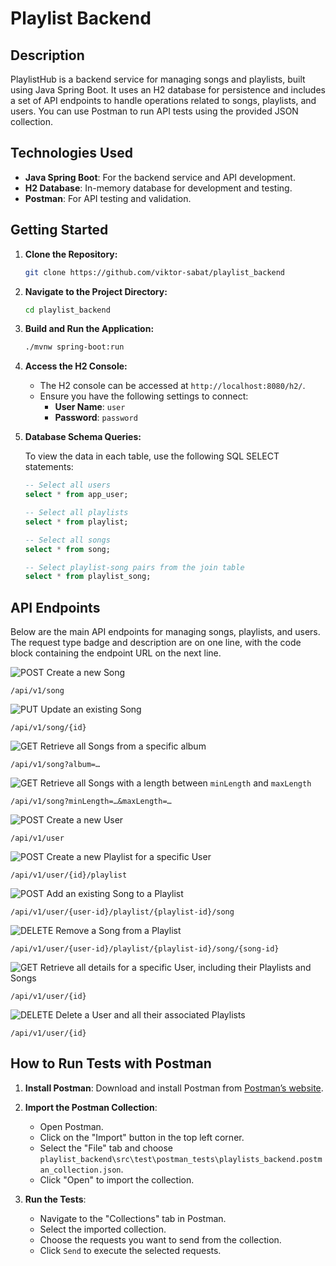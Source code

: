 # Playlist Backend

## Description

PlaylistHub is a backend service for managing songs and playlists, built using Java Spring Boot. It uses an H2 database for persistence and includes a set of API endpoints to handle operations related to songs, playlists, and users. You can use Postman to run API tests using the provided JSON collection.

## Technologies Used

- **Java Spring Boot**: For the backend service and API development.
- **H2 Database**: In-memory database for development and testing.
- **Postman**: For API testing and validation.

## Getting Started

1. **Clone the Repository:**

    ```sh
    git clone https://github.com/viktor-sabat/playlist_backend
    ```

2. **Navigate to the Project Directory:**

    ```sh
    cd playlist_backend
    ```

3. **Build and Run the Application:**

    ```sh
    ./mvnw spring-boot:run
    ```

4. **Access the H2 Console:**

    - The H2 console can be accessed at `http://localhost:8080/h2/`.
    - Ensure you have the following settings to connect:
        - **User Name**: `user`
        - **Password**: `password`

5. **Database Schema Queries:**

    To view the data in each table, use the following SQL SELECT statements:

    ```sql
    -- Select all users
    select * from app_user;

    -- Select all playlists
    select * from playlist;

    -- Select all songs
    select * from song;

    -- Select playlist-song pairs from the join table
    select * from playlist_song;
    ```

## API Endpoints

Below are the main API endpoints for managing songs, playlists, and users. The request type badge and description are on one line, with the code block containing the endpoint URL on the next line.

![POST](https://img.shields.io/badge/POST-blue)    Create a new Song  

    /api/v1/song
    
![PUT](https://img.shields.io/badge/PUT-yellow)    Update an existing Song  

    /api/v1/song/{id}
 

![GET](https://img.shields.io/badge/GET-green)    Retrieve all Songs from a specific album  
   
    /api/v1/song?album=…
 

![GET](https://img.shields.io/badge/GET-green)    Retrieve all Songs with a length between `minLength` and `maxLength`  
   
    /api/v1/song?minLength=…&maxLength=…
    

![POST](https://img.shields.io/badge/POST-blue)    Create a new User  

    /api/v1/user
    

![POST](https://img.shields.io/badge/POST-blue)    Create a new Playlist for a specific User  
    
    /api/v1/user/{id}/playlist
  

![POST](https://img.shields.io/badge/POST-blue)    Add an existing Song to a Playlist  
    
    /api/v1/user/{user-id}/playlist/{playlist-id}/song
   

![DELETE](https://img.shields.io/badge/DELETE-red)    Remove a Song from a Playlist  
   
    /api/v1/user/{user-id}/playlist/{playlist-id}/song/{song-id}
 

![GET](https://img.shields.io/badge/GET-green)    Retrieve all details for a specific User, including their Playlists and Songs  
    
    /api/v1/user/{id}
   

![DELETE](https://img.shields.io/badge/DELETE-red)    Delete a User and all their associated Playlists  
    
    /api/v1/user/{id}


## How to Run Tests with Postman

1. **Install Postman**: Download and install Postman from [Postman’s website](https://www.postman.com/downloads/).

2. **Import the Postman Collection**:

    - Open Postman.
    - Click on the "Import" button in the top left corner.
    - Select the "File" tab and choose `playlist_backend\src\test\postman_tests\playlists_backend.postman_collection.json`.
    - Click "Open" to import the collection.

3. **Run the Tests**:

    - Navigate to the "Collections" tab in Postman.
    - Select the imported collection.
    - Choose the requests you want to send from the collection.
    - Click `Send` to execute the selected requests.
